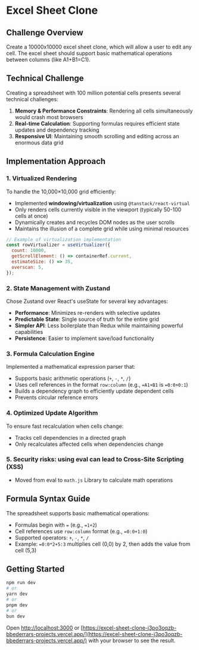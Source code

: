 # Excel Sheet Clone

## Challenge Overview

Create a 10000x10000 excel sheet clone, which will allow a user to edit any cell. The excel sheet should
support basic mathematical operations between columns (like A1+B1=C1).

## Technical Challenge

Creating a spreadsheet with 100 million potential cells presents several technical challenges:

1. **Memory & Performance Constraints**: Rendering all cells simultaneously would crash most browsers
2. **Real-time Calculation**: Supporting formulas requires efficient state updates and dependency tracking
3. **Responsive UI**: Maintaining smooth scrolling and editing across an enormous data grid

## Implementation Approach

### 1. Virtualized Rendering

To handle the 10,000×10,000 grid efficiently:

- Implemented **windowing/virtualization** using `@tanstack/react-virtual`
- Only renders cells currently visible in the viewport (typically 50-100 cells at once)
- Dynamically creates and recycles DOM nodes as the user scrolls
- Maintains the illusion of a complete grid while using minimal resources

```jsx
// Example of virtualization implementation
const rowVirtualizer = useVirtualizer({
  count: 10000,
  getScrollElement: () => containerRef.current,
  estimateSize: () => 35,
  overscan: 5,
});
```

### 2. State Management with Zustand

Chose Zustand over React's useState for several key advantages:

- **Performance**: Minimizes re-renders with selective updates
- **Predictable State**: Single source of truth for the entire grid
- **Simpler API**: Less boilerplate than Redux while maintaining powerful capabilities
- **Persistence**: Easier to implement save/load functionality

### 3. Formula Calculation Engine

Implemented a mathematical expression parser that:

- Supports basic arithmetic operations (`+`, `-`, `*`, `/`)
- Uses cell references in the format `row:column` (e.g., `=A1+B1` is `=0:0+0:1`)
- Builds a dependency graph to efficiently update dependent cells
- Prevents circular reference errors

### 4. Optimized Update Algorithm

To ensure fast recalculation when cells change:

- Tracks cell dependencies in a directed graph
- Only recalculates affected cells when dependencies change

### 5. Security risks: using eval can lead to Cross-Site Scripting (XSS)

- Moved from eval to `math.js` Library to calculate math operations

## Formula Syntax Guide

The spreadsheet supports basic mathematical operations:

- Formulas begin with `=` (e.g., `=1+2`)
- Cell references use `row:column` format (e.g., `=0:0+1:0`)
- Supported operators: `+`, `-`, `*`, `/`
- Example: `=0:0*2+5:3` multiplies cell (0,0) by 2, then adds the value from cell (5,3)

## Getting Started

```bash
npm run dev
# or
yarn dev
# or
pnpm dev
# or
bun dev
```

Open [http://localhost:3000](http://localhost:3000) or [https://excel-sheet-clone-j3po3oqzb-bbederrars-projects.vercel.app/](https://excel-sheet-clone-j3po3oqzb-bbederrars-projects.vercel.app/) with your browser to see the result.

